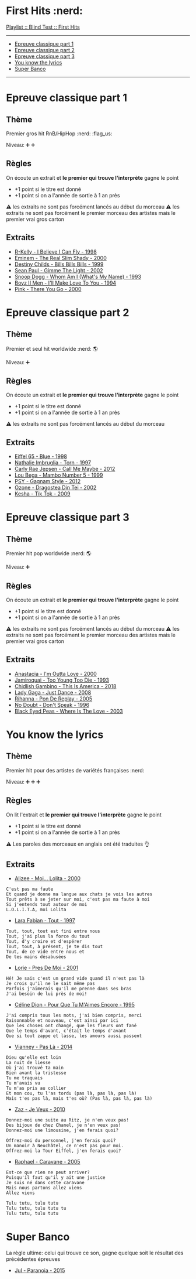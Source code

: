 # First Hits :nerd:

[Playlist :: Blind Test :: First Hits](https://www.deezer.com/us/playlist/10049261842)

---
* [Epreuve classique part 1](#epreuve-classique-part-1)
* [Epreuve classique part 2](#epreuve-classique-part-2)
* [Epreuve classique part 3](#epreuve-classique-part-3)
* [You know the lyrics](#you-know-the-lyrics)
* [Super Banco](#super-banco)
---

# Epreuve classique part 1

## Thème

Premier gros hit RnB/HipHop :nerd: :flag_us:

Niveau: :heavy_plus_sign: :heavy_plus_sign:

## Règles

On écoute un extrait et **le premier qui trouve l'interprète** gagne le point

* +1 point si le titre est donné
* +1 point si on a l'année de sortie à 1 an près

:warning: les extraits ne sont pas forcément lancés au début du morceau
:warning: les extraits ne sont pas forcément le premier morceau des artistes mais
le premier vrai gros carton

## Extraits

* [R-Kelly - I Believe I Can Fly - 1998](https://www.youtube.com/watch?v=8-9KCDxBpT4)
* [Eminem - The Real Slim Shady - 2000](https://www.youtube.com/watch?v=eJO5HU_7_1w)
* [Destiny Childs - Bills Bills Bills - 1999](https://www.youtube.com/watch?v=NiF6-0UTqtc)
* [Sean Paul - Gimme The Light - 2002](https://www.youtube.com/watch?v=8MmW_GOFS8I&t=12s)
* [Snoop Dogg - Whom Am I (What's My Name) - 1993](https://youtu.be/2soGJXQAQec?t=157)
* [Boyz II Men - I'll Make Love To You - 1994](https://youtu.be/fV8vB1BB2qc?t=48)
* [Pink - There You Go - 2000](https://www.youtube.com/watch?v=66LnhtnSoKc)

# Epreuve classique part 2

## Thème

Premier et seul hit worldwide :nerd: :earth_americas:

Niveau: :heavy_plus_sign:

## Règles

On écoute un extrait et **le premier qui trouve l'interprète** gagne le point

* +1 point si le titre est donné
* +1 point si on a l'année de sortie à 1 an près

:warning: les extraits ne sont pas forcément lancés au début du morceau

## Extraits

* [Eiffel 65 - Blue - 1998](https://www.youtube.com/watch?v=zA52uNzx7Y4)
* [Nathalie Imbruglia - Torn - 1997](https://www.youtube.com/watch?v=VV1XWJN3nJo)
* [Carly Rae Jepsen - Call Me Maybe - 2012](https://www.youtube.com/watch?v=fWNaR-rxAic)
* [Lou Bega - Mambo Number 5 - 1999](https://youtu.be/EK_LN3XEcnw?t=7)
* [PSY - Gagnam Style - 2012](https://www.youtube.com/watch?v=cGc_NfiTxng)
* [Ozone - Dragostea Din Tei - 2002](https://youtu.be/YnopHCL1Jk8?t=45)
* [Kesha - Tik Tok - 2009](https://youtu.be/iP6XpLQM2Cs?t=10)

# Epreuve classique part 3

## Thème

Premier hit pop worldwide :nerd: :earth_americas:

Niveau: :heavy_plus_sign:

## Règles

On écoute un extrait et **le premier qui trouve l'interprète** gagne le point

* +1 point si le titre est donné
* +1 point si on a l'année de sortie à 1 an près

:warning: les extraits ne sont pas forcément lancés au début du morceau
:warning: les extraits ne sont pas forcément le premier morceau des artistes mais
le premier vrai gros carton

## Extraits

* [Anastacia - I'm Outta Love - 2000](https://www.youtube.com/watch?v=TnOy6HEf7HU)
* [Jamiroquai - Too Young Too Die - 1993](https://www.youtube.com/watch?v=mjeWKssl8Ic)
* [Chidlish Gambino - This Is America - 2018](https://www.youtube.com/watch?v=VYOjWnS4cMY)
* [Lady Gaga - Just Dance - 2008](https://www.youtube.com/watch?v=2Abk1jAONjw)
* [Rihanna - Pon De Replay - 2005](https://www.youtube.com/watch?v=oEauWw9ZGrA)
* [No Doubt - Don't Speak - 1996](https://youtu.be/TR3Vdo5etCQ?t=30)
* [Black Eyed Peas - Where Is The Love - 2003](https://www.youtube.com/watch?v=WpYeekQkAdc)

# You know the lyrics

## Thème

Premier hit pour des artistes de variétés françaises :nerd:

Niveau: :heavy_plus_sign: :heavy_plus_sign: :heavy_plus_sign:


## Règles

On lit l'extrait et **le premier qui trouve l'interprète** gagne le point

* +1 point si le titre est donné
* +1 point si on a l'année de sortie à 1 an près

:warning: Les paroles des morceaux en anglais ont été traduites :ok_hand:


## Extraits

* [Alizee - Moi... Lolita - 2000](https://www.youtube.com/watch?v=QpbHdIrtpNo)

```
C'est pas ma faute
Et quand je donne ma langue aux chats je vois les autres
Tout prêts à se jeter sur moi, c'est pas ma faute à moi
Si j'entends tout autour de moi
L.O.L.I.T.A, moi Lolita
```

* [Lara Fabian - Tout - 1997](https://www.youtube.com/watch?v=wFOaknIw2y4)

```
Tout, tout, tout est fini entre nous
Tout, j'ai plus la force du tout
Tout, d'y croire et d'espérer
Tout, tout, à présent, je te dis tout
Tout, de ce vide entre nous et
De tes mains désabusées
```

* [Lorie - Pres De Moi - 2001](https://www.youtube.com/watch?v=T1rdEgF29FQ)

```
Hé! Je sais c'est un grand vide quand il n'est pas là
Je crois qu'il ne le sait même pas
Parfois j'aimerais qu'il me prenne dans ses bras
J'ai besoin de lui près de moi!
```

* [Céline Dion - Pour Que Tu M'Aimes Encore - 1995](https://www.youtube.com/watch?v=AzaTyxMduH4)

```
J'ai compris tous les mots, j'ai bien compris, merci
Raisonnable et nouveau, c'est ainsi par ici
Que les choses ont changé, que les fleurs ont fané
Que le temps d'avant, c'était le temps d'avant
Que si tout zappe et lasse, les amours aussi passent
```

* [Vianney - Pas Là - 2014](https://www.youtube.com/watch?v=nBI0bDH8W28)

```
Dieu qu'elle est loin
La nuit de liesse
Où j'ai trouvé ta main
Bien avant la tristesse
Tu me traquais
Tu m'avais vu
Tu m'as pris au collier
Et mon cou, tu l'as tordu (pas là, pas là, pas là)
Mais t'es pas là, mais t'es où? (Pas là, pas là, pas là)
```

* [Zaz - Je Veux - 2010](https://www.youtube.com/watch?v=0TFNGRYMz1U)

```
Donnez-moi une suite au Ritz, je n'en veux pas!
Des bijoux de chez Chanel, je n'en veux pas!
Donnez-moi une limousine, j'en ferais quoi?

Offrez-moi du personnel, j'en ferais quoi?
Un manoir à Neuchâtel, ce n'est pas pour moi.
Offrez-moi la Tour Eiffel, j'en ferais quoi?
```

* [Raphael - Caravane - 2005](https://www.youtube.com/watch?v=xHJoY0oSD_Y)

```
Est-ce que rien ne peut arriver?
Puisqu'il faut qu'il y ait une justice
Je suis né dans cette caravane
Mais nous partons allez viens
Allez viens

Tulu tutu, tulu tutu
Tulu tutu, tulu tutu tu
Tulu tutu, tulu tutu
```

# Super Banco

La règle ultime: celui qui trouve ce son, gagne quelque soit le résultat des
précédentes épreuves

* [Jul - Paranoia - 2015](https://www.youtube.com/watch?v=GaWqrTtBofY)
